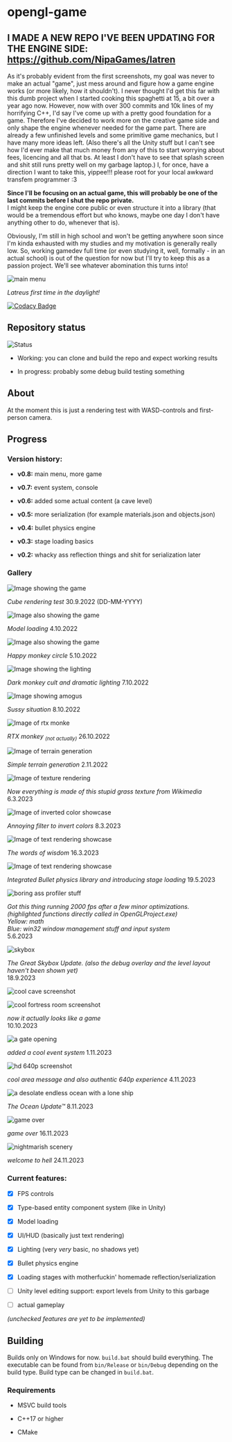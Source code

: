 #  opengl-game

## I MADE A NEW REPO I'VE BEEN UPDATING FOR THE ENGINE SIDE: https://github.com/NipaGames/latren


As it's probably evident from the first screenshots, my goal was never to make an actual "game", just mess around and figure how a game engine works (or more likely, how it shouldn't).
I never thought I'd get this far with this dumb project when I started cooking this spaghetti at 15, a bit over a year ago now.
However, now with over 300 commits and 10k lines of my horrifying C++, I'd say I've come up with a pretty good foundation for a game.
Therefore I've decided to work more on the creative game side and only shape the engine whenever needed for the game part.
There are already a few unfinished levels and some primitive game mechanics, but I have many more ideas left.
(Also there's all the Unity stuff but I can't see how I'd ever make that much money from any of this to start worrying about fees, licencing and all that bs.
At least I don't have to see that splash screen and shit still runs pretty well on my garbage laptop.)
I, for once, have a direction I want to take this, yippee!!!
please root for your local awkward transfem programmer :3  
  
**Since I'll be focusing on an actual game, this will probably be one of the last commits before I shut the repo private.**  
I might keep the engine core public or even structure it into a library (that would be a tremendous effort but who knows, maybe one day I don't have anything other to do, whenever that is).

Obviously, I'm still in high school and won't be getting anywhere soon since I'm kinda exhausted with my studies and my motivation is generally really low.
So, working gamedev full time (or even studying it, well, formally - in an actual school) is out of the question for now but I'll try to keep this as a passion project.
We'll see whatever abomination this turns into!

![main menu](/images/screenshot19.png)

*Latreus first time in the daylight!*

[![Codacy Badge](https://app.codacy.com/project/badge/Grade/361a94a8bb7b4340b490dbdcbeb28b03)](https://app.codacy.com/gh/NipaGames/opengl-game/dashboard?utm_source=gh&utm_medium=referral&utm_content=&utm_campaign=Badge_grade)

##  Repository status

![Status](/images/status-small.png)

- Working: you can clone and build the repo and expect working results

- In progress: probably some debug build testing something

  

##  About

At the moment this is just a rendering test with WASD-controls and first-person camera.

##  Progress

###  Version history:

-  **v0.8:** main menu, more game

-  **v0.7:** event system, console

-  **v0.6:** added some actual content (a cave level)

-  **v0.5:** more serialization (for example materials.json and objects.json)

-  **v0.4:** bullet physics engine

-  **v0.3:** stage loading basics

-  **v0.2:** whacky ass reflection things and shit for serialization later

  

###  Gallery

![Image showing the game](/images/screenshot.png)

*Cube rendering test* 30.9.2022 (DD-MM-YYYY)

  

![Image also showing the game](/images/screenshot2.png)

*Model loading* 4.10.2022

  

![Image also showing the game](/images/screenshot3.png)

*Happy monkey circle* 5.10.2022

  

![Image showing the lighting](/images/screenshot4.png)

*Dark monkey cult and dramatic lighting* 7.10.2022

  

![Image showing amogus](/images/screenshot5.png)

*Sussy situation* 8.10.2022

  

![Image of rtx monke](/images/screenshot6.png)

*RTX monkey <sub>(not actually)</sub>* 26.10.2022

  

![Image of terrain generation](/images/screenshot7.png)

*Simple terrain generation* 2.11.2022

  

![Image of texture rendering](/images/screenshot8.png)

*Now everything is made of this stupid grass texture from Wikimedia* 6.3.2023

  

![Image of inverted color showcase](/images/screenshot9.png)

*Annoying filter to invert colors* 8.3.2023

  

![Image of text rendering showcase](/images/screenshot10.png)

*The words of wisdom* 16.3.2023

  

![Image of text rendering showcase](/images/screenshot11.png)

*Integrated Bullet physics library and introducing stage loading* 19.5.2023

 

![boring ass profiler stuff](/images/verysleepy.png)

*Got this thing running 2000 fps after a few minor optimizations.*  
*(highlighted functions directly called in OpenGLProject.exe)*  
*Yellow: math*  
*Blue: win32 window management stuff and input system*  
5.6.2023

 

![skybox](/images/screenshot12.png)

*The Great Skybox Update. (also the debug overlay and the level layout haven't been shown yet)*  
18.9.2023

  

![cool cave screenshot](/images/screenshot13.png)

 

![cool fortress room screenshot](/images/screenshot14.png)

*now it actually looks like a game*  
10.10.2023

 

![a gate opening](/images/gate.gif)

*added a cool event system* 1.11.2023

 

![hd 640p screenshot](/images/screenshot15.png)

*cool area message and also authentic 640p experience* 4.11.2023

 

![a desolate endless ocean with a lone ship](/images/screenshot16.png)

*The Ocean Update™* 8.11.2023

 

![game over](/images/screenshot17.png)

*game over* 16.11.2023

 

![nightmarish scenery](/images/screenshot18.png)

*welcome to hell* 24.11.2023

 

###  Current features:

-  [x] FPS controls

-  [x] Type-based entity component system (like in Unity)

-  [x] Model loading

-  [x] UI/HUD (basically just text rendering)

-  [x] Lighting (very *very* basic, no shadows yet)

-  [x] Bullet physics engine

-  [x] Loading stages with motherfuckin' homemade reflection/serialization

-  [ ] Unity level editing support: export levels from Unity to this garbage

-  [ ] actual gameplay

  

*(unchecked features are yet to be implemented)*

##  Building

Builds only on Windows for now. ``build.bat`` should build everything. The executable can be found from ``bin/Release`` or ``bin/Debug`` depending on the build type. Build type can be changed in ``build.bat``.

###  Requirements

- MSVC build tools

- C++17 or higher

- CMake
